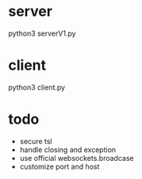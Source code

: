 # server
python3 serverV1.py

# client
python3 client.py

# todo
- secure tsl
- handle closing and exception
- use official websockets.broadcase
- customize port and host
